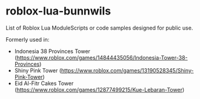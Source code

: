 # roblox-lua-bunnwils
List of Roblox Lua ModuleScripts or code samples designed for public use.

Formerly used in:
- Indonesia 38 Provinces Tower (https://www.roblox.com/games/14844435056/Indonesia-Tower-38-Provinces)
- Shiny Pink Tower (https://www.roblox.com/games/13190528345/Shiny-Pink-Tower)
- Eid Al-Fitr Cakes Tower (https://www.roblox.com/games/12877499215/Kue-Lebaran-Tower)
